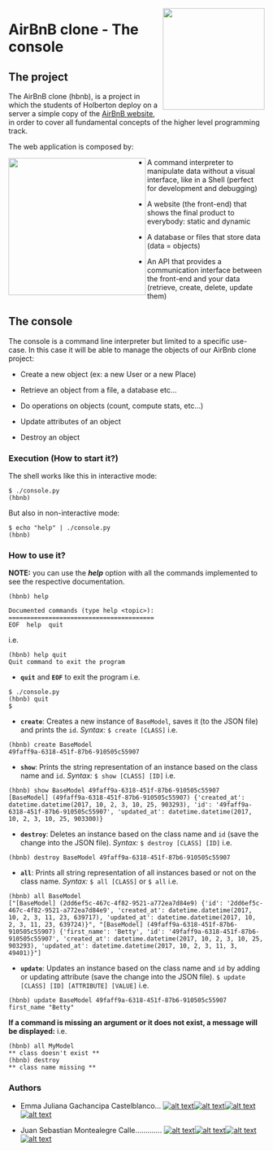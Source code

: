 <p>
<img width="200" src="https://lh4.googleusercontent.com/yUzaviDgzDIq4-ZHp9k0YU5fsz0nOdekNRt1qHgp7Qdlw5BNfe6bETEf5ZWd-Vkn_m57BPx7HcDrwFK41ptLnQLTNipWmTAtiQwZL_8s97Nkzn94xP7XVKb3RnV0fx8QEZoxlkVd" align="right" >
</p>

# AirBnB clone - The console

## The project

The AirBnB clone (hbnb), is a project in which the students of Holberton  deploy on a server a simple copy of the  [AirBnB website](https://intranet.hbtn.io/rltoken/FrRTcvuF5L9wWDzFE9k01A "AirBnB website"), in order to cover all fundamental concepts of the higher level programming track.

The web application is composed by:
<p>
<img height="270" src="https://s3.amazonaws.com/intranet-projects-files/holbertonschool-higher-level_programming+/268/8-index.png" align="left" >
</p>

-   A command interpreter to manipulate data without a visual interface, like in a Shell (perfect for development and debugging)

-   A website (the front-end) that shows the final product to everybody: static and dynamic

-   A database or files that store data (data = objects)

-   An API that provides a communication interface between the front-end and your data (retrieve, create, delete, update them)

## The console

The console is a command line interpreter but limited to a specific use-case. In this case it will be able to manage the objects of our AirBnb clone  project:

-   Create a new object (ex: a new User or a new Place)

-   Retrieve an object from a file, a database etc…

-   Do operations on objects (count, compute stats, etc…)

-   Update attributes of an object

-   Destroy an object                                                                                

### Execution (How to start it?)
The shell works like this in interactive mode:
```
$ ./console.py
(hbnb)
```

But also in non-interactive mode:
```
$ echo "help" | ./console.py
(hbnb)
```
### How to use it?
**NOTE:** you can use the ***help*** option with all the commands implemented to see the respective documentation.
```
(hbnb) help

Documented commands (type help <topic>):
========================================
EOF  help  quit
```
i.e.
```
(hbnb) help quit
Quit command to exit the program
```
- **`quit`** and **`EOF`** to exit the program
i.e.
```
$ ./console.py
(hbnb) quit 
$
```
- **`create`**: Creates a new instance of `BaseModel`, saves it (to the JSON file) and prints the `id`.
*Syntax:* `$ create [CLASS]`
i.e.
```
(hbnb) create BaseModel
49faff9a-6318-451f-87b6-910505c55907
```
- **`show`**: Prints the string representation of an instance based on the class name and `id`.
*Syntax:* `$ show [CLASS] [ID]`
i.e.
```
(hbnb) show BaseModel 49faff9a-6318-451f-87b6-910505c55907
[BaseModel] (49faff9a-6318-451f-87b6-910505c55907) {'created_at': datetime.datetime(2017, 10, 2, 3, 10, 25, 903293), 'id': '49faff9a-6318-451f-87b6-910505c55907', 'updated_at': datetime.datetime(2017, 10, 2, 3, 10, 25, 903300)}
```
- **`destroy`**: Deletes an instance based on the class name and `id` (save the change into the JSON file).
*Syntax:* `$ destroy [CLASS] [ID]`
i.e.
```
(hbnb) destroy BaseModel 49faff9a-6318-451f-87b6-910505c55907
```
- **`all`**: Prints all string representation of all instances based or not on the class name.
*Syntax:* `$ all [CLASS]` or `$ all`
i.e.
```
(hbnb) all BaseModel
["[BaseModel] (2dd6ef5c-467c-4f82-9521-a772ea7d84e9) {'id': '2dd6ef5c-467c-4f82-9521-a772ea7d84e9', 'created_at': datetime.datetime(2017, 10, 2, 3, 11, 23, 639717), 'updated_at': datetime.datetime(2017, 10, 2, 3, 11, 23, 639724)}", "[BaseModel] (49faff9a-6318-451f-87b6-910505c55907) {'first_name': 'Betty', 'id': '49faff9a-6318-451f-87b6-910505c55907', 'created_at': datetime.datetime(2017, 10, 2, 3, 10, 25, 903293), 'updated_at': datetime.datetime(2017, 10, 2, 3, 11, 3, 49401)}"]
```
- **`update`**: Updates an instance based on the class name and `id` by adding or updating attribute (save the change into the JSON file).
`$ update [CLASS] [ID] [ATTRIBUTE] [VALUE]`
i.e.
```
(hbnb) update BaseModel 49faff9a-6318-451f-87b6-910505c55907 first_name "Betty"
```
**If a command is missing an argument or it does not exist, a message will be displayed:**
i.e.
```
(hbnb) all MyModel
** class doesn't exist **
(hbnb) destroy
** class name missing **
```
### Authors

-   Emma Juliana Gachancipa Castelblanco...
[![alt text][1.1]][1][![alt text][2.1]][2][![alt text][3.1]][3][![alt text][4.1]][4]

-   Juan Sebastian Montealegre Calle.............
[![alt text][1.1]][5][![alt text][2.1]][6][![alt text][3.1]][7][![alt text][8.1]][8]

[1.1]: http://i.imgur.com/tXSoThF.png (Twitter)
[2.1]: http://i.imgur.com/P3YfQoD.png (Facebook)
[3.1]: http://i.imgur.com/0o48UoR.png (Github)
[4.1]: https://i.imgur.com/TJRr1iY.png (Linked[in])
[5.1]: http://i.imgur.com/tXSoThF.png (Twitter)
[6.1]: http://i.imgur.com/P3YfQoD.png (Facebook)
[7.1]: http://i.imgur.com/0o48UoR.png (Github)
[8.1]: https://i.imgur.com/TJRr1iY.png (Linked[in])

[1]: http://www.twitter.com/julgachancipa
[2]: http://www.facebook.com/emmajuliana.gachancipa
[3]: https://www.github.com/julgachancipa
[4]: https://www.linkedin.com/in/emma-juliana-gachancipa-castelblanco-4b3667188
[5]: https://twitter.com/JSebastianCalle
[6]: https://www.facebook.com/juansebastian.calle
[7]: http://www.github.com/SebastianCalle
[8]: https://www.linkedin.com/in/juan-sebastián-montealegre-calle-3057155b
